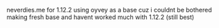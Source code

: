 neverdies.me for 1.12.2
using oyvey as a base cuz i couldnt be bothered making fresh base and havent worked much with 1.12.2
(still best)
